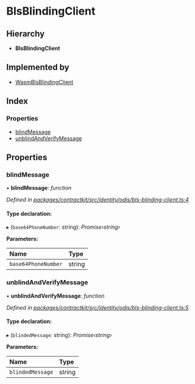 # BlsBlindingClient

## Hierarchy

* **BlsBlindingClient**

## Implemented by

* [WasmBlsBlindingClient](../classes/_identity_odis_bls_blinding_client_.wasmblsblindingclient.md)

## Index

### Properties

* [blindMessage](_identity_odis_bls_blinding_client_.blsblindingclient.md#blindmessage)
* [unblindAndVerifyMessage](_identity_odis_bls_blinding_client_.blsblindingclient.md#unblindandverifymessage)

## Properties

### blindMessage

• **blindMessage**: _function_

_Defined in_ [_packages/contractkit/src/identity/odis/bls-blinding-client.ts:4_](https://github.com/celo-org/celo-monorepo/blob/master/packages/contractkit/src/identity/odis/bls-blinding-client.ts#L4)

#### Type declaration:

▸ \(`base64PhoneNumber`: string\): _Promise‹string›_

**Parameters:**

| Name | Type |
| :--- | :--- |
| `base64PhoneNumber` | string |

### unblindAndVerifyMessage

• **unblindAndVerifyMessage**: _function_

_Defined in_ [_packages/contractkit/src/identity/odis/bls-blinding-client.ts:5_](https://github.com/celo-org/celo-monorepo/blob/master/packages/contractkit/src/identity/odis/bls-blinding-client.ts#L5)

#### Type declaration:

▸ \(`blindedMessage`: string\): _Promise‹string›_

**Parameters:**

| Name | Type |
| :--- | :--- |
| `blindedMessage` | string |

